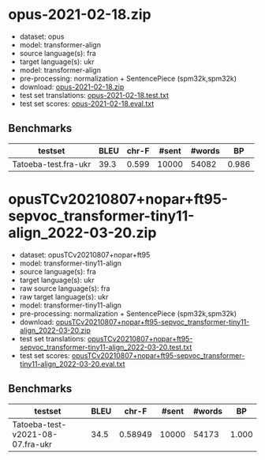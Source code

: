 # opus-2021-02-18.zip

* dataset: opus
* model: transformer-align
* source language(s): fra
* target language(s): ukr
* model: transformer-align
* pre-processing: normalization + SentencePiece (spm32k,spm32k)
* download: [opus-2021-02-18.zip](https://object.pouta.csc.fi/Tatoeba-MT-models/fra-ukr/opus-2021-02-18.zip)
* test set translations: [opus-2021-02-18.test.txt](https://object.pouta.csc.fi/Tatoeba-MT-models/fra-ukr/opus-2021-02-18.test.txt)
* test set scores: [opus-2021-02-18.eval.txt](https://object.pouta.csc.fi/Tatoeba-MT-models/fra-ukr/opus-2021-02-18.eval.txt)

## Benchmarks

| testset | BLEU  | chr-F | #sent | #words | BP |
|---------|-------|-------|-------|--------|----|
| Tatoeba-test.fra-ukr 	| 39.3 	| 0.599 	| 10000 	| 54082 	| 0.986 |


# opusTCv20210807+nopar+ft95-sepvoc_transformer-tiny11-align_2022-03-20.zip

* dataset: opusTCv20210807+nopar+ft95
* model: transformer-tiny11-align
* source language(s): fra
* target language(s): ukr
* raw source language(s): fra
* raw target language(s): ukr
* model: transformer-tiny11-align
* pre-processing: normalization + SentencePiece (spm32k,spm32k)
* download: [opusTCv20210807+nopar+ft95-sepvoc_transformer-tiny11-align_2022-03-20.zip](https://object.pouta.csc.fi/Tatoeba-MT-models/fra-ukr/opusTCv20210807+nopar+ft95-sepvoc_transformer-tiny11-align_2022-03-20.zip)
* test set translations: [opusTCv20210807+nopar+ft95-sepvoc_transformer-tiny11-align_2022-03-20.test.txt](https://object.pouta.csc.fi/Tatoeba-MT-models/fra-ukr/opusTCv20210807+nopar+ft95-sepvoc_transformer-tiny11-align_2022-03-20.test.txt)
* test set scores: [opusTCv20210807+nopar+ft95-sepvoc_transformer-tiny11-align_2022-03-20.eval.txt](https://object.pouta.csc.fi/Tatoeba-MT-models/fra-ukr/opusTCv20210807+nopar+ft95-sepvoc_transformer-tiny11-align_2022-03-20.eval.txt)

## Benchmarks

| testset | BLEU  | chr-F | #sent | #words | BP |
|---------|-------|-------|-------|--------|----|
| Tatoeba-test-v2021-08-07.fra-ukr 	| 34.5 	| 0.58949 	| 10000 	| 54173 	| 1.000 |

